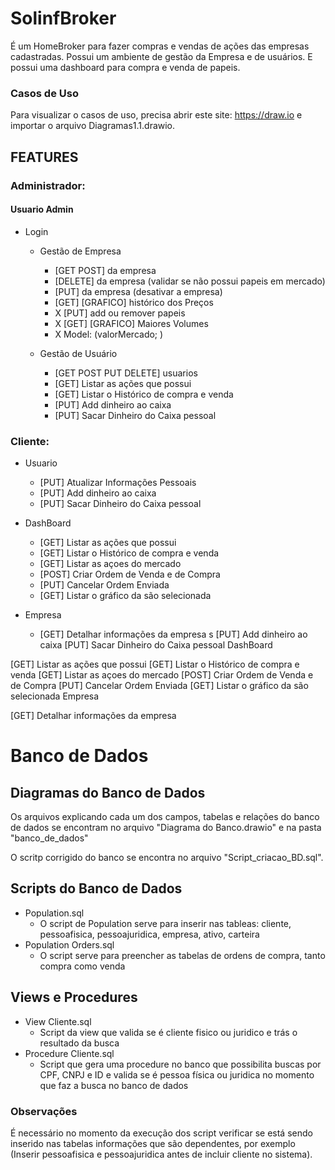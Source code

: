# SolinfBroker
É um HomeBroker para fazer compras e vendas de ações das empresas cadastradas. Possui um ambiente de gestão da Empresa e de usuários. E possui uma dashboard para compra e venda de papeis.

### Casos de Uso
Para visualizar o casos de uso, precisa abrir este site: https://draw.io e importar o arquivo Diagramas1.1.drawio.


## FEATURES

 ### Administrador:

#### Usuario Admin

* Login
  * Gestão de Empresa
    * [GET POST] da empresa
    * [DELETE] da empresa (validar se não possui papeis em mercado)
    * [PUT] da empresa (desativar a empresa)
    * [GET] [GRAFICO] histórico dos Preços
    * X [PUT] add ou remover papeis
    * X [GET] [GRAFICO] Maiores Volumes
    * X Model: (valorMercado; )
  
  * Gestão de Usuário
    * [GET POST PUT DELETE] usuarios
    * [GET] Listar as ações que possui
    * [GET] Listar o Histórico de compra e venda
    * [PUT] Add dinheiro ao caixa
    * [PUT] Sacar Dinheiro do Caixa pessoal
	
### Cliente:
* Usuario
    * [PUT] Atualizar Informações Pessoais
    * [PUT] Add dinheiro ao caixa
    * [PUT] Sacar Dinheiro do Caixa pessoal
	
* DashBoard
    * [GET] Listar as ações que possui
    * [GET] Listar o Histórico de compra e venda
    * [GET] Listar as açoes do mercado
    * [POST] Criar Ordem de Venda e de Compra
    * [PUT] Cancelar Ordem Enviada
    * [GET] Listar o gráfico da são selecionada
    
* Empresa
    * [GET] Detalhar informações da empresa s
[PUT] Add dinheiro ao caixa
[PUT] Sacar Dinheiro do Caixa pessoal
DashBoard

[GET] Listar as ações que possui
[GET] Listar o Histórico de compra e venda
[GET] Listar as açoes do mercado
[POST] Criar Ordem de Venda e de Compra
[PUT] Cancelar Ordem Enviada
[GET] Listar o gráfico da são selecionada
Empresa

[GET] Detalhar informações da empresa

# Banco de Dados

## Diagramas do Banco de Dados
Os arquivos explicando cada um dos campos, tabelas e relações do banco de dados se encontram no arquivo "Diagrama do Banco.drawio" e na pasta "banco_de_dados"

O scritp corrigido do banco se encontra no arquivo "Script_criacao_BD.sql".

## Scripts do Banco de Dados
* Population.sql
  * O script de Population serve para inserir nas tableas: cliente, pessoafisica, pessoajuridica, empresa, ativo, carteira
* Population Orders.sql
  * O script serve para preencher as tabelas de ordens de compra, tanto compra como venda

## Views e Procedures
* View Cliente.sql
  * Script da view que valida se é cliente fisico ou juridico e trás o resultado da busca
* Procedure Cliente.sql
  * Script que gera uma procedure no banco que possibilita buscas por CPF, CNPJ e ID e valida se é pessoa física ou juridica no momento que faz a busca no banco de dados

### Observações

É necessário no momento da execução dos script verificar se está sendo inserido nas tabelas informações que são dependentes, por exemplo (Inserir pessoafisica e pessoajuridica antes de incluir cliente no sistema).
